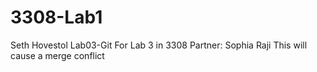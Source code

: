 # 3308-Lab1
Seth Hovestol
Lab03-Git
For Lab 3 in 3308
Partner: Sophia Raji
This will cause a merge conflict

